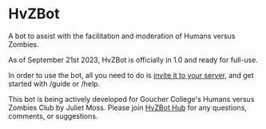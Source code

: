 # HvZBot
A bot to assist with the facilitation and moderation of Humans versus Zombies.

As of September 21st 2023, HvZBot is officially in 1.0 and ready for full-use.

In order to use the bot, all you need to do is [invite it to your server](https://discord.com/api/oauth2/authorize?client_id=1040807329307840602&permissions=275146344464&scope=applications.commands%20bot), and get started with /guide or /help.

This bot is being actively developed for Goucher College's Humans versus Zombies Club by Juliet Moss. Please join [HvZBot Hub](https://discord.gg/gT9276DgJP) for any questions, comments, or suggestions.
